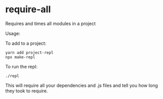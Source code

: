 # require-all
Requires and times all modules in a project

Usage:

To add to a project:
```
yarn add project-repl
npx make-repl
```

To run the repl:
```
./repl
```

This will require all your dependencies and .js files and tell you 
how long they took to require.

